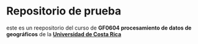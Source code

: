 # Repositorio de prueba

este es un reepositorio del curso de **GF0604 procesamiento de datos de geográficos** de la [**Universidad de Costa Rica**](https://www.ucr.ac.cr/)
